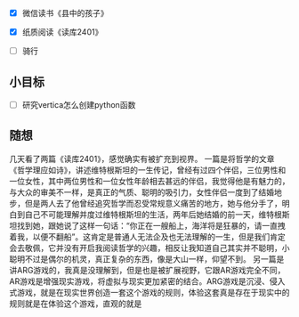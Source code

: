 - [x] 微信读书《县中的孩子》
- [x] 纸质阅读《读库2401》
- [ ] 骑行


## 小目标
- [ ] 研究vertica怎么创建python函数

## 随想
几天看了两篇《读库2401》，感觉确实有被扩充到视界。
一篇是将哲学的文章《哲学理应如诗》，讲述维特根斯坦的一生传记，曾经有过四个伴侣，三位男性和一位女性，其中两位男性和一位女性年龄相去甚远的伴侣，我觉得他是有魅力的，与大众的审美不一样，是真正的气质、聪明的吸引力，女性伴侣一度到了结婚地步，但是两人去了他曾经追究哲学而忍受常规意义痛苦的地方，她与他分手了，明白到自己不可能理解并度过维特根斯坦的生活，两年后她结婚的前一天，维特根斯坦找到她，跟她说了这样一句话：“你正在一艘船上，海洋将是狂暴的，请一直拽着我，以便不翻船”。这肯定是普通人无法企及也无法理解的一生，但是我们肯定会去敬佩，它并没有开启我阅读哲学的兴趣，相反让我知道自己其实并不聪明，小聪明不过是偶尔的机灵，真正复杂的东西，像是大山一样，仰望不到。
另一篇是讲ARG游戏的，我真是没理解到，但是也是被扩展视野，它跟AR游戏完全不同，AR游戏是增强现实游戏，将虚拟与现实更加紧密的结合。ARG游戏是沉浸、侵入式游戏，就是在现实世界创造一套这个游戏的规则，体验这套真是存在于现实中的规则就是在体验这个游戏，直观的就是